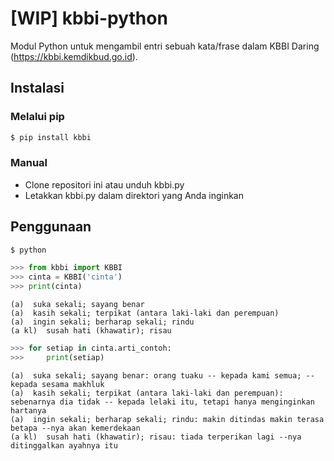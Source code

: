 # [WIP] kbbi-python

Modul Python untuk mengambil entri sebuah kata/frase dalam KBBI Daring
(https://kbbi.kemdikbud.go.id).


## Instalasi

### Melalui pip

```bash
$ pip install kbbi
```


### Manual

- Clone repositori ini atau unduh kbbi.py
- Letakkan kbbi.py dalam direktori yang Anda inginkan


## Penggunaan

```bash
$ python
```

```python
>>> from kbbi import KBBI
>>> cinta = KBBI('cinta')
>>> print(cinta)
```
```text
(a)  suka sekali; sayang benar
(a)  kasih sekali; terpikat (antara laki-laki dan perempuan)
(a)  ingin sekali; berharap sekali; rindu
(a kl)  susah hati (khawatir); risau
```
```python
>>> for setiap in cinta.arti_contoh:
>>>     print(setiap)
```
```text
(a)  suka sekali; sayang benar: orang tuaku -- kepada kami semua; -- kepada sesama makhluk
(a)  kasih sekali; terpikat (antara laki-laki dan perempuan): sebenarnya dia tidak -- kepada lelaki itu, tetapi hanya menginginkan hartanya
(a)  ingin sekali; berharap sekali; rindu: makin ditindas makin terasa betapa --nya akan kemerdekaan
(a kl)  susah hati (khawatir); risau: tiada terperikan lagi --nya ditinggalkan ayahnya itu
```
